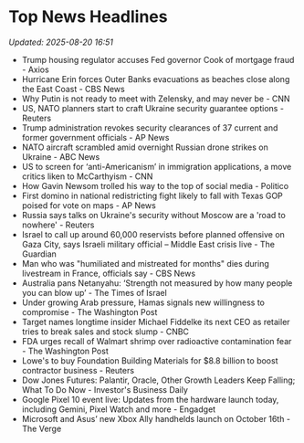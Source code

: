 # Top News Headlines

_Updated: 2025-08-20 16:51_

- Trump housing regulator accuses Fed governor Cook of mortgage fraud - Axios
- Hurricane Erin forces Outer Banks evacuations as beaches close along the East Coast - CBS News
- Why Putin is not ready to meet with Zelensky, and may never be - CNN
- US, NATO planners start to craft Ukraine security guarantee options - Reuters
- Trump administration revokes security clearances of 37 current and former government officials - AP News
- NATO aircraft scrambled amid overnight Russian drone strikes on Ukraine - ABC News
- US to screen for ‘anti-Americanism’ in immigration applications, a move critics liken to McCarthyism - CNN
- How Gavin Newsom trolled his way to the top of social media - Politico
- First domino in national redistricting fight likely to fall with Texas GOP poised for vote on maps - AP News
- Russia says talks on Ukraine's security without Moscow are a 'road to nowhere' - Reuters
- Israel to call up around 60,000 reservists before planned offensive on Gaza City, says Israeli military official – Middle East crisis live - The Guardian
- Man who was "humiliated and mistreated for months" dies during livestream in France, officials say - CBS News
- Australia pans Netanyahu: ‘Strength not measured by how many people you can blow up’ - The Times of Israel
- Under growing Arab pressure, Hamas signals new willingness to compromise - The Washington Post
- Target names longtime insider Michael Fiddelke its next CEO as retailer tries to break sales and stock slump - CNBC
- FDA urges recall of Walmart shrimp over radioactive contamination fear - The Washington Post
- Lowe's to buy Foundation Building Materials for $8.8 billion to boost contractor business - Reuters
- Dow Jones Futures: Palantir, Oracle, Other Growth Leaders Keep Falling; What To Do Now - Investor's Business Daily
- Google Pixel 10 event live: Updates from the hardware launch today, including Gemini, Pixel Watch and more - Engadget
- Microsoft and Asus’ new Xbox Ally handhelds launch on October 16th - The Verge